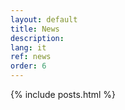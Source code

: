 ```yaml
---
layout: default
title: News
description: 
lang: it
ref: news
order: 6
---
```


<main class="container my-5" markdown="1">
    {% include posts.html %}
</main>
